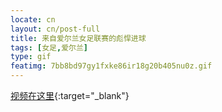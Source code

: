 ```yaml
---
locate: cn
layout: cn/post-full
title: 来自爱尔兰女足联赛的彪悍进球
tags: [女足,爱尔兰]
type: gif
featimg: 7bb8bd97gy1fxke86ir18g20b405nu0z.gif
---
```


[视频在这里](http://v.youku.com/v_show/id_XNjI0NzI0ODEy.html){:target="_blank"}